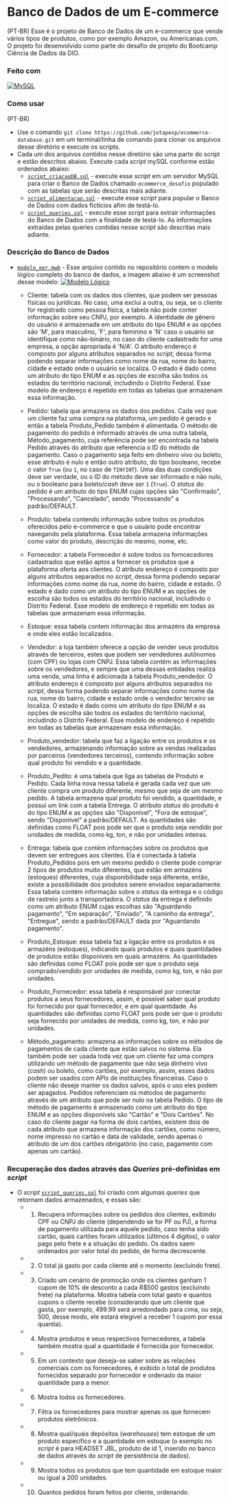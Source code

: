 # Banco de Dados de um E-commerce

(PT-BR)
Esse é o projeto de Banco de Dados de um e-commerce que vende vários tipos de produtos, como por exemplo Amazon, ou Americanas.com. O projeto foi desenvolvido como parte do desafio de projeto do Bootcamp Ciência de Dados da DIO.

### Feito com

[![MySQL](https://img.shields.io/badge/MySQL-000?style=for-the-badge&logo=mysql)](https://dev.mysql.com/doc/refman/8.0/en/)

### Como usar

(PT-BR)
* Use o comando `git clone https://github.com/jotapesp/ecommerce-database.git` em um terminal/linha de comando para clonar os arquivos desse diretório e execute os scripts.
* Cada um dos arquivos contidos nesse diretório são uma parte do script e estão descritos abaixo. Execute cada _script_ mySQL conforme estão ordenados abaixo:
  - [`script_criacaoDB.sql`](https://github.com/jotapesp/ecommerce-database/blob/main/script_criacaoDB.sql) - execute esse _script_ em um servidor MySQL para criar o Banco de Dados chamado `ecommerce_desafio` populado com as tabelas que serão descritas mais adiante.
  - [`script_alimentacao.sql`](https://github.com/jotapesp/ecommerce-database/blob/main/script_alimentacao.sql) - execute esse _script_ para popular o Banco de Dados com dados fictícios afim de testá-lo.
  - [`script_queries.sql`](https://github.com/jotapesp/ecommerce-database/blob/main/script_queries.sql) - execute esse _script_ para extrair informações do Banco de Dados com a finalidade de testá-lo. As informações extraídas pelas queries contidas nesse _script_ são descritas mais adiante.

### Descrição do Banco de Dados

* [`modelo_eer.mwb`](https://github.com/jotapesp/ecommerce-database/blob/main/modelo_eer.mwb) - Esse arquivo contido no repositório contem o modelo lógico completo do banco de dados, a imagem abaixo é um screenshot desse modelo:
[![Modelo Lógico](https://i.imgur.com/Fz7Ed8T.png)](https://github.com/jotapesp/ecommerce-database/blob/main/mod_logico.png)

  - Cliente: tabela com os dados dos clientes, que podem ser pessoas físicas ou jurídicas. No caso, uma exclui a outra, ou seja, se o cliente for registrado como pessoa física, a tabela não pode conter informação sobre seu CNPJ, por exemplo. A identidade de gênero do usuário é armazenada em um atributo do tipo ENUM e as opções são 'M', para masculino, 'F', para feminino e 'N' caso o usuário se identifique como não-binário, no caso do cliente cadastrado for uma empresa, a opção apropriada é 'N/A'. O atributo endereço é composto por alguns atributos separados no _script_, dessa forma podendo separar informações como nome da rua, nome do bairro, cidade e estado onde o usuário se localiza. O estado é dado como um atributo do tipo ENUM e as opções de escolha são todos os estados do território nacional, includindo o Distrito Federal. Esse modelo de endereço é repetido em todas as tabelas que armazenam essa informação.

  - Pedido: tabela que armazena os dados dos pedidos. Cada vez que um cliente faz uma compra na plataforma, um pedido é gerado e então a tabela Produto_Pedido também é alimentada. O método de pagamento do pedido é informado através de uma outra tabela, Método_pagamento, cuja referência pode ser encontrada na tabela Pedido através do atributo que referencia o ID do método de pagamento. Caso o pagamento seja feito em dinheiro vivo ou boleto, esse atributo é nulo e então outro atributo, do tipo booleano, recebe o valor `True` (ou `1`, no caso de `TINYINT`). Uma das duas condições deve ser verdade, ou o ID do método deve ser informado e não nulo, ou o booleano para boleto/_cash_ deve ser `1` (`True`). O _status_ do pedido é um atributo do tipo ENUM cujas opções são "Confirmado", "Processando", "Cancelado", sendo "Processando" a padrão/DEFAULT.

  - Produto: tabela contendo informação sobre todos os produtos oferecidos pelo e-commerce e que o usuário pode encontrar navegando pela plataforma. Essa tabela armazena informações como valor do produto, descrição do mesmo, nome, etc.

  - Fornecedor: a tabela Fornecedor é sobre todos os forncecedores cadastrados que estão aptos a fornecer os produtos que a plataforma oferta aos clientes. O atributo endereço é composto por alguns atributos separados no _script_, dessa forma podendo separar informações como nome da rua, nome do bairro, cidade e estado. O estado é dado como um atributo do tipo ENUM e as opções de escolha são todos os estados do território nacional, includindo o Distrito Federal. Esse modelo de endereço é repetido em todas as tabelas que armazenam essa informação.

  - Estoque: essa tabela contem informação dos armazéns da empresa e onde eles estão localizados.

  - Vendedor: a loja também oferece a opção de vender seus produtos através de terceiros, estes que podem ser vendedores autônomos (com CPF) ou lojas com CNPJ. Essa tabela contém as informações sobre os vendedores, e sempre que uma dessas entidades realiza uma venda, uma linha é adicionada à tabela Produto_vendedor. O atributo endereço é composto por alguns atributos separados no _script_, dessa forma podendo separar informações como nome da rua, nome do bairro, cidade e estado onde o vendedor terceiro se localiza. O estado é dado como um atributo do tipo ENUM e as opções de escolha são todos os estados do território nacional, includindo o Distrito Federal. Esse modelo de endereço é repetido em todas as tabelas que armazenam essa informação.

  - Produto_vendedor: tabela que faz a ligação entre os produtos e os vendedores, armazenando informação sobre as vendas realizadas por parceiros (vendedores terceiros), contendo informação sobre qual produto foi vendido e a quantidade.

  - Produto_Pedito: é uma tabela que liga as tabelas de Produto e Pedido. Cada linha nova nessa tabela é gerada cada vez que um cliente compra um produto diferente, mesmo que seja de um mesmo pedido. A tabela armazena qual produto foi vendido, a quantidade, e possui um link com a tabela Entrega. O atributo _status_ do produto é do tipo ENUM e as opções são "Disponível", "Fora de estoque", sendo "Disponível" a padrão/DEFAULT. As quantidades são definidas como FLOAT pois pode ser que o produto seja vendido por unidades de medida, como kg, ton, e não por unidades inteiras.

  - Entrega: tabela que contém informações sobre os produtos que devem ser entregues aos clientes. Ela é conectada à tabela Produto_Pedidos pois em um mesmo pedido o cliente pode comprar 2 tipos de produtos muito diferentes, que estão em armazéns (estoques) diferentes, cuja disponibilidade seja diferente, então, existe a possibilidade dos produtos serem enviados separadamente. Essa tabela contém informação sobre o _status_ da entrega e o código de rastreio junto a transportadora. O _status_ da entrega é definido como um atributo ENUM cujas escolhas são "Aguardando pagamento", "Em separação", "Enviado", "A caminho da entrega", "Entregue", sendo a padrão/DEFAULT dada por "Aguardando pagamento".

  - Produto_Estoque: essa tabela faz a ligação entre os produtos e os armazéns (estoques), indicando quais produtos e quais quantidades de produtos estão disponíveis em quais armazéns. As quantidades são definidas como FLOAT pois pode ser que o produto seja comprado/vendido por unidades de medida, como kg, ton, e não por unidades.

  - Produto_Fornecedor: essa tabela é responsável por conectar produtos a seus fornecedores, assim, é possível saber qual produto foi fornecido por qual fornecedor, e em qual quantidade. As quantidades são definidas como FLOAT pois pode ser que o produto seja fornecido por unidades de medida, como kg, ton, e não por unidades.

  - Método_pagamento: armazena as informações sobre os métodos de pagamentos de cada cliente que estão salvos no sistema. Ela também pode ser usada toda vez que um cliente faz uma compra utilizando um método de pagamento que não seja dinheiro vivo (_cash_) ou boleto, como cartões, por exemplo, assim, esses dados podem ser usados com APIs de instituições financeiras. Caso o cliente não deseje manter os dados salvos, após o uso eles podem ser apagados. Pedidos referenciam os métodos de pagamento através de um atributo que pode ser nulo na tabela Pedido. O tipo de método de pagamento é armazenado como um atributo do tipo ENUM e as opções disponívels são "Cartão" e "Dois Cartões". No caso do cliente pagar na forma de dois cartões, existem dois de cada atributo que armazena informação dos cartões, como número, nome impresso no cartão e data de validade, sendo apenas o atributo de um dos cartões obrigatório (no caso, pagamento com apenas um cartão).

### Recuperação dos dados através das _Queries_ pré-definidas em _script_

* O _script_ [`script_queries.sql`](https://github.com/jotapesp/ecommerce-database/blob/main/script_queries.sql) foi criado com algumas _queries_ que retornam dados armazenados, e essas são:
  - 1. Recupera informações sobre os pedidos dos clientes, exibindo CPF ou CNPJ do cliente (dependendo se for PF ou PJ), a forma de pagamento utilizada para aquele pedido, caso tenha sido cartão, quais cartões foram utilizados (últimos 4 digitos), o valor pago pelo frete e a situação do pedido. Os dados saem ordenados por valor total do pedido, de forma decrescente.

  - 2.  O total já gasto por cada cliente até o momento (excluindo frete).

  - 3. Criado um cenário de promoção onde os clientes ganham 1 cupom de 10% de desconto a cada R$500 gastos (excluindo frete) na plataforma. Mostra tabela com total gasto e quantos cupons o cliente recebe (considerando que um cliente que gasta, por exemplo, 499.99 será arredondado para cima, ou seja, 500, desse modo, ele estará elegível a receber 1 cupom por essa quantia).

  - 4. Mostra produtos e seus respectivos fornecedores, a tabela também mostra qual a quantidade é fornecida por fornecedor.

  - 5. Em um contexto que deseja-se saber sobre as relações comerciais com os fornecedores, é exibido o total de produtos fornecidos separado por fornecedor e ordenado da maior quantidade para a menor.

  - 6. Mostra todos os fornecedores.

  - 7. Filtra os fornecedores para mostrar apenas os que fornecem produtos eletrônicos.

  - 8. Mostra qual/quais depósitos (_warehouses_) tem estoque de um produto específico e a quantidade em estoque (o exemplo no _script_ é para HEADSET JBL, produto de id 1, inserido no banco de dados através do _script_ de persistência de dados).

  - 9. Mostra todos os produtos que tem quantidade em estoque maior ou igual a 200 unidades.

  - 10. Quantos pedidos foram feitos por cliente, ordenando.
